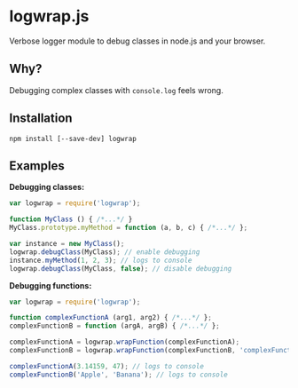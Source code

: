logwrap.js
==========

Verbose logger module to debug classes in node.js and your browser.



Why?
----

Debugging complex classes with `console.log` feels wrong.



Installation
------------

    npm install [--save-dev] logwrap



Examples
-------------------

**Debugging classes:**
```javascript
var logwrap = require('logwrap');

function MyClass () { /*...*/ }
MyClass.prototype.myMethod = function (a, b, c) { /*...*/ };

var instance = new MyClass();
logwrap.debugClass(MyClass); // enable debugging
instance.myMethod(1, 2, 3); // logs to console
logwrap.debugClass(MyClass, false); // disable debugging
```

**Debugging functions:**
```javascript
var logwrap = require('logwrap');

function complexFunctionA (arg1, arg2) { /*...*/ };
complexFunctionB = function (argA, argB) { /*...*/ };

complexFunctionA = logwrap.wrapFunction(complexFunctionA);
complexFunctionB = logwrap.wrapFunction(complexFunctionB, 'complexFunctionB');

complexFunctionA(3.14159, 47); // logs to console
complexFunctionB('Apple', 'Banana'); // logs to console

```
